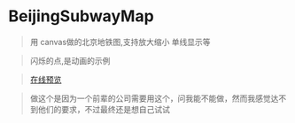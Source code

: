 # BeijingSubwayMap
> 用 canvas做的北京地铁图,支持放大缩小  单线显示等

> 闪烁的点,是动画的示例

> [在线预览](https://zhangyuxin777.github.io/BeijingSubwayMap/out/index.html)

>做这个是因为一个前辈的公司需要用这个，问我能不能做，然而我感觉达不到他们的要求，不过最终还是想自己试试
